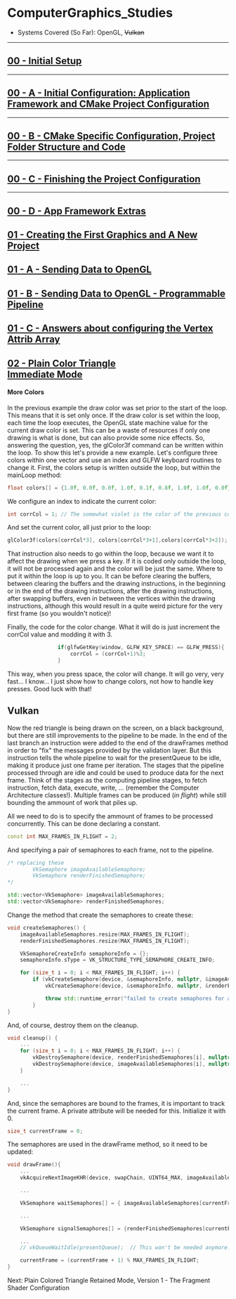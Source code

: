 # ComputerGraphics_Studies
- Systems Covered (So Far): OpenGL, ~~Vulkan~~
________________________________________________________________________________
## [00 - Initial Setup](https://github.com/hiperlogic/ComputerGraphics_Studies/blob/master/README.md)

________________________________________________________________________________
## [00 - A - Initial Configuration: Application Framework and CMake Project Configuration](https://github.com/hiperlogic/ComputerGraphics_Studies/blob/00_CMake_Project_Create/README.md)

________________________________________________________________________________
## [00 - B - CMake Specific Configuration, Project Folder Structure and Code](https://github.com/hiperlogic/ComputerGraphics_Studies/blob/00_a_Project_Structure_And_Setup/README.md)

________________________________________________________________________________
## [00 - C - Finishing the Project Configuration](https://github.com/hiperlogic/ComputerGraphics_Studies/blob/00_b_app_framework/README.md)

________________________________________________________________________________
## [00 - D - App Framework Extras](https://github.com/hiperlogic/ComputerGraphics_Studies/blob/00_c_app_framework_extras/README.md)

## [01 - Creating the First Graphics and A New Project](https://github.com/hiperlogic/ComputerGraphics_Studies/blob/01_OpenGL_The_First_Graphics/README.md)

## [01 - A - Sending Data to OpenGL](https://github.com/hiperlogic/ComputerGraphics_Studies/blob/01_a_plain_triangle/README.md)

## [01 - B - Sending Data to OpenGL - Programmable Pipeline](https://github.com/hiperlogic/ComputerGraphics_Studies/blob/01_b_plain_triangle_programmable_pipeline/README.md)

## [01 - C - Answers about configuring the Vertex Attrib Array](https://github.com/hiperlogic/ComputerGraphics_Studies/blob/01_c_Plain_Triangle_Programmable_Pipeline_Answers/README.md)

## [02 - Plain Color Triangle <br>  Immediate Mode](https://github.com/hiperlogic/ComputerGraphics_Studies/blob/02_Plain_Color_Triangle/README.md)

#### More Colors

In the previous example the draw color was set prior to the start of the loop. This means that it is set only once.
If the draw color is set within the loop, each time the loop executes, the OpenGL state machine value for the current draw color is set. This can be a waste of resources if only one drawing is what is done, but can also provide some nice effects.
So, answering the question, yes, the glColor3f command can be written within the loop.
To show this let's provide a new example. Let's configure three colors within one vector and use an index and GLFW keyboard routines to change it.
First, the colors setup is written outside the loop, but within the mainLoop method:

```C++
float colors[] = {1.0f, 0.0f, 0.0f, 1.0f, 0.1f, 0.8f, 1.0f, 1.0f, 0.0f}; //Red, somewhat violet and yellow
```

We configure an index to indicate the current color:

```C++
int corrCol = 1; // The somewhat violet is the color of the previous code
```

And set the current color, all just prior to the loop:

```C++
glColor3f(colors[corrCol*3], colors[corrCol*3+1],colors[corrCol*3+2]);
``` 

That instruction also needs to go within the loop, because we want it to affect the drawing when we press a key.
If it is coded only outside the loop, it will not be processed again and the color will be just the same.
Where to put it within the loop is up to you. It can be before clearing the buffers, between clearing the buffers and the drawing instructions, in the beginning or in the end of the drawing instructions, after the drawing instructions, after swapping buffers, even in between the vertices within the drawing instructions, although this would result in a quite weird picture for the very first frame (so you wouldn't notice)!

Finally, the code for the color change. What it will do is just increment the corrCol value and modding it with 3.

```C++
                if(glfwGetKey(window, GLFW_KEY_SPACE) == GLFW_PRESS){
                    corrCol = (corrCol+1)%3;
                }
```

This way, when you press space, the color will change.
It will go very, very fast... I know... I just show how to change colors, not how to handle key presses. Good luck with that!

## Vulkan

Now the red triangle is being drawn on the screen, on a black background, but there are still improvements to the pipeline to be made.
In the end of the last branch an instruction were added to the end of the drawFrames method in order to "fix" the messages provided by the validation layer. But this instruction tells the whole pipeline to wait for the presentQueue to be idle, making it produce just one frame per iteration.
The stages that the pipeline processed through are idle and could be used to produce data for the next frame. Think of the stages as the computing pipeline stages, to fetch instruction, fetch data, execute, write, ... (remember the Computer Architecture classes!).
Multiple frames can be produced (_in flight_) while still bounding the ammount of work that piles up.

All we need to do is to specify the ammount of frames to be processed concurrently. This can be done declaring a constant.

```C++
const int MAX_FRAMES_IN_FLIGHT = 2;
```

And specifying a pair of semaphores to each frame, not to the pipeline.

```C++
/* replacing these
        VkSemaphore imageAvailableSemaphore;
        VkSemaphore renderFinishedSemaphore;
*/

std::vector<VkSemaphore> imageAvailableSemaphores;
std::vector<VkSemaphore> renderFinishedSemaphores;
```

Change the method that create the semaphores to create these:

```C++
void createSemaphores() {
    imageAvailableSemaphores.resize(MAX_FRAMES_IN_FLIGHT);
    renderFinishedSemaphores.resize(MAX_FRAMES_IN_FLIGHT);

    VkSemaphoreCreateInfo semaphoreInfo = {};
    semaphoreInfo.sType = VK_STRUCTURE_TYPE_SEMAPHORE_CREATE_INFO;

    for (size_t i = 0; i < MAX_FRAMES_IN_FLIGHT; i++) {
        if (vkCreateSemaphore(device, &semaphoreInfo, nullptr, &imageAvailableSemaphores[i]) != VK_SUCCESS ||
            vkCreateSemaphore(device, &semaphoreInfo, nullptr, &renderFinishedSemaphores[i]) != VK_SUCCESS) {

            throw std::runtime_error("failed to create semaphores for a frame!");
        }
}
```

And, of course, destroy them on the cleanup.

```C++
void cleanup() {
    ...
    for (size_t i = 0; i < MAX_FRAMES_IN_FLIGHT; i++) {
        vkDestroySemaphore(device, renderFinishedSemaphores[i], nullptr);
        vkDestroySemaphore(device, imageAvailableSemaphores[i], nullptr);
    }

    ...
}
```

And, since the semaphores are bound to the frames, it is important to track the current frame. A private attribute will be needed for this. Initialize it with 0.

```C++
size_t currentFrame = 0;
```

The semaphores are used in the drawFrame method, so it need to be updated:

```C++
void drawFrame(){
    ...
    vkAcquireNextImageKHR(device, swapChain, UINT64_MAX, imageAvailableSemaphores[currentFrame], VK_NULL_HANDLE, &imageIndex);

    ...

    VkSemaphore waitSemaphores[] = { imageAvailableSemaphores[currentFrame] };

    ...

    VkSemaphore signalSemaphores[] = {renderFinishedSemaphores[currentFrame]};

    ...
    // vkQueueWaitIdle(presentQueue);  // This won't be needed anymore!

    currentFrame = (currentFrame + 1) % MAX_FRAMES_IN_FLIGHT;
}
```



Next: Plain Colored Triangle Retained Mode, Version 1 - The Fragment Shader Configuration
